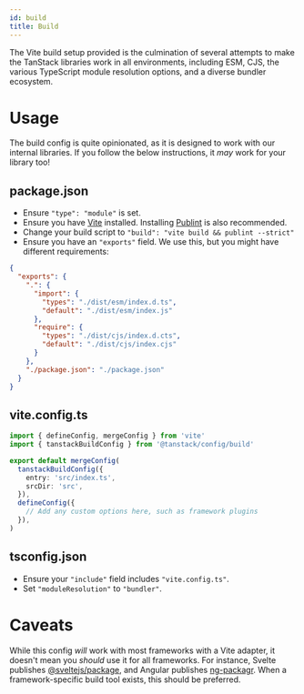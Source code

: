 ```yaml
---
id: build
title: Build
---
```


The Vite build setup provided is the culmination of several attempts to make the TanStack libraries work in all environments, including ESM, CJS, the various TypeScript module resolution options, and a diverse bundler ecosystem.

# Usage

The build config is quite opinionated, as it is designed to work with our internal libraries. If you follow the below instructions, it _may_ work for your library too!

## package.json

- Ensure `"type": "module"` is set.
- Ensure you have [Vite](https://www.npmjs.com/package/vite) installed. Installing [Publint](https://www.npmjs.com/package/publint) is also recommended.
- Change your build script to `"build": "vite build && publint --strict"`
- Ensure you have an `"exports"` field. We use this, but you might have different requirements:

```json
{
  "exports": {
    ".": {
      "import": {
        "types": "./dist/esm/index.d.ts",
        "default": "./dist/esm/index.js"
      },
      "require": {
        "types": "./dist/cjs/index.d.cts",
        "default": "./dist/cjs/index.cjs"
      }
    },
    "./package.json": "./package.json"
  }
}
```

## vite.config.ts

```ts
import { defineConfig, mergeConfig } from 'vite'
import { tanstackBuildConfig } from '@tanstack/config/build'

export default mergeConfig(
  tanstackBuildConfig({
    entry: 'src/index.ts',
    srcDir: 'src',
  }),
  defineConfig({
    // Add any custom options here, such as framework plugins
  }),
)
```

## tsconfig.json

- Ensure your `"include"` field includes `"vite.config.ts"`.
- Set `"moduleResolution"` to `"bundler"`.

# Caveats

While this config _will_ work with most frameworks with a Vite adapter, it doesn't mean you _should_ use it for all frameworks. For instance, Svelte publishes [@sveltejs/package](https://www.npmjs.com/package/@sveltejs/package), and Angular publishes [ng-packagr](https://www.npmjs.com/package/ng-packagr). When a framework-specific build tool exists, this should be preferred.
